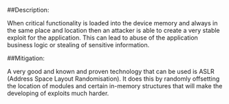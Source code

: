 ##Description:

When critical functionality is loaded into the device memory and always in the same place and location 
then an attacker is able to create a very stable exploit for the application. This can lead to abuse 
of the application business logic or stealing of sensitive information.

##Mitigation:

A very good and known and proven technology that can be used is ASLR (Address Space Layout Randomisation).
It does this by randomly offsetting the location of modules and certain in-memory structures that will
make the developing of exploits much harder.
